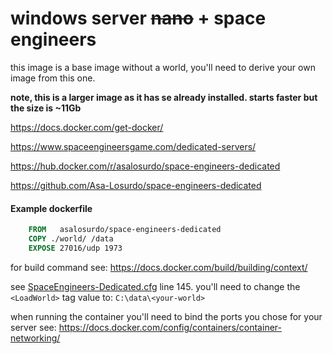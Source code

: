 # windows server ~~nano~~ + space engineers
this image is a base image without a world, you'll need to derive your own image from this one.

**note, this is a larger image as it has se already installed. starts faster but the size is ~11Gb**

https://docs.docker.com/get-docker/

https://www.spaceengineersgame.com/dedicated-servers/

https://hub.docker.com/r/asalosurdo/space-engineers-dedicated

https://github.com/Asa-Losurdo/space-engineers-dedicated

#### Example dockerfile
```dockerfile
    FROM   asalosurdo/space-engineers-dedicated
    COPY ./world/ /data
    EXPOSE 27016/udp 1973
```

for build command see: https://docs.docker.com/build/building/context/

see [SpaceEngineers-Dedicated.cfg](./world/SpaceEngineers-Dedicated.cfg) line 145. you'll need to change the `<LoadWorld>` tag value to: `C:\data\<your-world>`

when running the container you'll need to bind the ports you chose for your server see: https://docs.docker.com/config/containers/container-networking/
